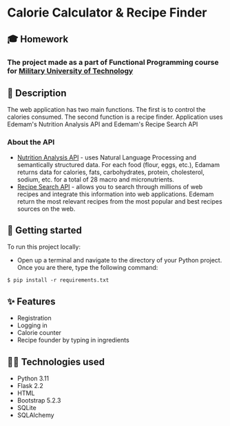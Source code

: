 # Calorie Calculator & Recipe Finder

## 🎓 Homework

### The project made as a part of Functional Programming course for [Military University of Technology](https://wcy.wat.edu.pl/)

## 📖 Description

The web application has two main functions. The first is to control the calories consumed. The second function is a
recipe finder. Application uses Edemam's Nutrition Analysis API and Edemam's Recipe Search API

### About the API

- [Nutrition Analysis API](https://developer.edamam.com/edamam-nutrition-api) - uses Natural Language Processing and
  semantically structured data. For each food (flour, eggs, etc.), Edamam returns data for calories, fats,
  carbohydrates, protein, cholesterol, sodium, etc. for a total of
  28 macro and micronutrients.
- [Recipe Search API](https://developer.edamam.com/edamam-recipe-api) - allows you to search through millions of web
  recipes and integrate this information into web applications. Edemam return the most relevant recipes from the most
  popular and best recipes sources on the web.

## 🚀 Getting started

To run this project locally:

- Open up a terminal and navigate to the directory of your Python project. Once you are there, type the following
  command:

```shell
$ pip install -r requirements.txt
```

## ✨ Features

- Registration
- Logging in
- Calorie counter
- Recipe founder by typing in ingredients

## 🧑‍💻 Technologies used

- Python 3.11
- Flask 2.2
- HTML
- Bootstrap 5.2.3
- SQLite
- SQLAlchemy



